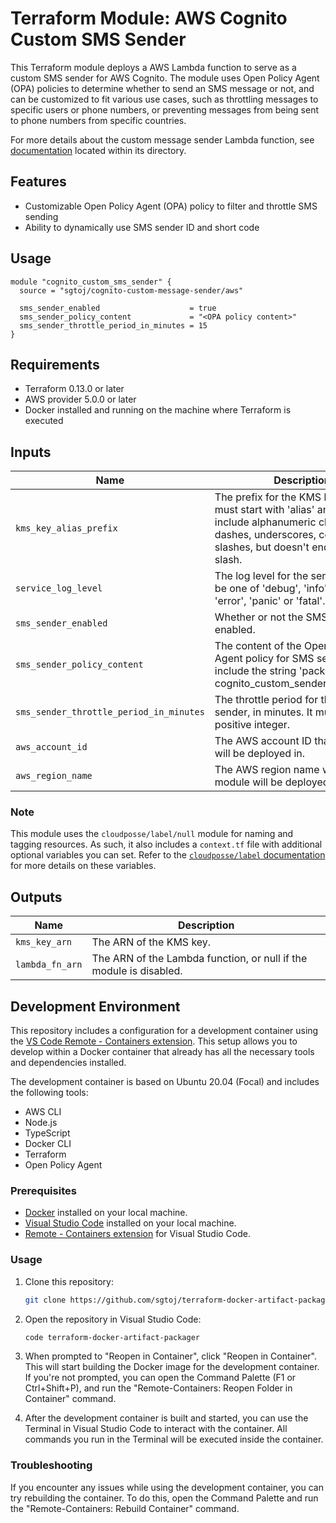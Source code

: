 # Terraform Module: AWS Cognito Custom SMS Sender

This Terraform module deploys a AWS Lambda function to serve as a custom SMS
sender for AWS Cognito. The module uses Open Policy Agent (OPA) policies to
determine whether to send an SMS message or not, and can be customized to fit
various use cases, such as throttling messages to specific users or phone
numbers, or preventing messages from being sent to phone numbers from specific
countries.

For more details about the custom message sender Lambda function, see [documentation](./assets/custom-message-sender/)
located within its directory.

## Features

- Customizable Open Policy Agent (OPA) policy to filter and throttle SMS sending
- Ability to dynamically use SMS sender ID and short code

## Usage

```hcl
module "cognito_custom_sms_sender" {
  source = "sgtoj/cognito-custom-message-sender/aws"

  sms_sender_enabled                    = true
  sms_sender_policy_content             = "<OPA policy content>"
  sms_sender_throttle_period_in_minutes = 15
}
```

## Requirements

- Terraform 0.13.0 or later
- AWS provider 5.0.0 or later
- Docker installed and running on the machine where Terraform is executed

## Inputs

| Name                                    | Description                                                                                                                                                                  |   Type   |  Default  | Required |
|-----------------------------------------|------------------------------------------------------------------------------------------------------------------------------------------------------------------------------|:--------:|:---------:|:--------:|
| `kms_key_alias_prefix`                  | The prefix for the KMS key alias. It must start with 'alias' and only include alphanumeric characters, dashes, underscores, colons or slashes, but doesn't end with a slash. | `string` | `"alias"` |    no    |
| `service_log_level`                     | The log level for the service. It must be one of 'debug', 'info', 'warn', 'error', 'panic' or 'fatal'.                                                                       | `string` | `"info"`  |    no    |
| `sms_sender_enabled`                    | Whether or not the SMS sender is enabled.                                                                                                                                    |  `bool`  |  `false`  |    no    |
| `sms_sender_policy_content`             | The content of the Open Policy Agent policy for SMS sender. It must include the string 'package cognito_custom_sender_sms_policy'.                                           | `string` |    n/a    |   yes    |
| `sms_sender_throttle_period_in_minutes` | The throttle period for the SMS sender, in minutes. It must be a positive integer.                                                                                           | `number` |   `15`    |    no    |
| `aws_account_id`                        | The AWS account ID that the module will be deployed in.                                                                                                                      | `string` |   `""`    |    no    |
| `aws_region_name`                       | The AWS region name where the module will be deployed.                                                                                                                       | `string` |   `""`    |    no    |

### Note

This module uses the `cloudposse/label/null` module for naming and tagging
resources. As such, it also includes a `context.tf` file with additional
optional variables you can set. Refer to the [`cloudposse/label` documentation](https://registry.terraform.io/modules/cloudposse/label/null/latest)
for more details on these variables.

## Outputs

| Name            | Description                                                        |
|-----------------|--------------------------------------------------------------------|
| `kms_key_arn`   | The ARN of the KMS key.                                            |
| `lambda_fn_arn` | The ARN of the Lambda function, or null if the module is disabled. |

## Development Environment

This repository includes a configuration for a development container using the
[VS Code Remote - Containers extension](https://code.visualstudio.com/docs/remote/containers).
This setup allows you to develop within a Docker container that already has all
the necessary tools and dependencies installed.

The development container is based on Ubuntu 20.04 (Focal) and includes the
following tools:

- AWS CLI
- Node.js
- TypeScript
- Docker CLI
- Terraform
- Open Policy Agent

### Prerequisites

- [Docker](https://www.docker.com/products/docker-desktop) installed on your
  local machine.
- [Visual Studio Code](https://code.visualstudio.com/) installed on your
  local machine.
- [Remote - Containers extension](https://marketplace.visualstudio.com/items?itemName=ms-vscode-remote.remote-containers)
  for Visual Studio Code.

### Usage

1. Clone this repository:

    ```bash
    git clone https://github.com/sgtoj/terraform-docker-artifact-packager.git
    ```

2. Open the repository in Visual Studio Code:

    ```bash
    code terraform-docker-artifact-packager
    ```

3. When prompted to "Reopen in Container", click "Reopen in Container". This
   will start building the Docker image for the development container. If you're
   not prompted, you can open the Command Palette (F1 or Ctrl+Shift+P), and run
   the "Remote-Containers: Reopen Folder in Container" command.

4. After the development container is built and started, you can use the
   Terminal in Visual Studio Code to interact with the container. All commands
  you run in the Terminal will be executed inside the container.

### Troubleshooting

If you encounter any issues while using the development container, you can try
rebuilding the container. To do this, open the Command Palette and run the
"Remote-Containers: Rebuild Container" command.

